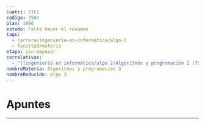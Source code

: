 ```yaml
---
cuatri: 21C1
codigo: 7507
plan: 1986
estado: Falta hacer el resumen
tags:
  - carrera/ingeniería-en-informática/algo-3
  - facultad/materia
etapa: sin-empezar
correlativas:
  - "[[ingeniería en informática/algo 2/Algoritmos y programación 2 (7541).md]]"
nombreMateria: Algoritmos y programación 3
nombreReducido: algo 3
---
```

# Apuntes 
---
